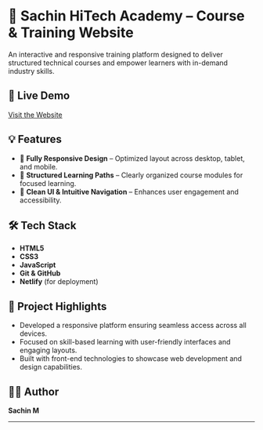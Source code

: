 # 📘 Sachin HiTech Academy – Course & Training Website

An interactive and responsive training platform designed to deliver structured technical courses and empower learners with in-demand industry skills.

## 🔗 Live Demo
[Visit the Website](responsivecoursewebsite.netlify.app)


## 💡 Features
- 📱 **Fully Responsive Design** – Optimized layout across desktop, tablet, and mobile.
- 🎯 **Structured Learning Paths** – Clearly organized course modules for focused learning.
- 🎨 **Clean UI & Intuitive Navigation** – Enhances user engagement and accessibility.

## 🛠️ Tech Stack
- **HTML5**
- **CSS3**
- **JavaScript**
- **Git & GitHub**
- **Netlify** (for deployment)

## 📌 Project Highlights
- Developed a responsive platform ensuring seamless access across all devices.
- Focused on skill-based learning with user-friendly interfaces and engaging layouts.
- Built with front-end technologies to showcase web development and design capabilities.

## 👨‍💻 Author
**Sachin M**

---

